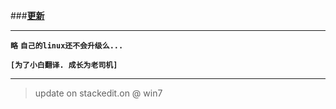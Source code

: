 
###[**更新**](http://nodered.org/docs/getting-started/upgrading)

-----
**`略`**
**`自己的linux还不会升级么...`**


**`[为了小白翻译. 成长为老司机]`**

-----

> update on stackedit.on @ win7
